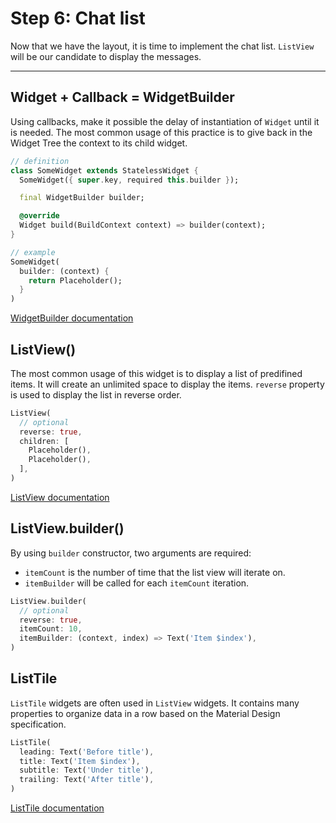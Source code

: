 # Step 6: Chat list

Now that we have the layout, it is time to implement the chat list.
`ListView` will be our candidate to display the messages.

---

## Widget + Callback = WidgetBuilder

Using callbacks, make it possible the delay of instantiation of `Widget` until it is needed.
The most common usage of this practice is to give back in the Widget Tree the context to its child widget.

```dart
// definition
class SomeWidget extends StatelessWidget {
  SomeWidget({ super.key, required this.builder });

  final WidgetBuilder builder;

  @override
  Widget build(BuildContext context) => builder(context);
}

// example
SomeWidget(
  builder: (context) {
    return Placeholder();
  }
)
```

[WidgetBuilder documentation](https://api.flutter.dev/flutter/widgets/WidgetBuilder.html)

## ListView()

The most common usage of this widget is to display a list of predifined items.
It will create an unlimited space to display the items.
`reverse` property is used to display the list in reverse order.

```dart
ListView(
  // optional
  reverse: true,
  children: [
    Placeholder(),
    Placeholder(),
  ],
)
```

[ListView documentation](https://api.flutter.dev/flutter/widgets/ListView-class.html)

## ListView.builder()

By using `builder` constructor, two arguments are required:
- `itemCount` is the number of time that the list view will iterate on.
- `itemBuilder` will be called for each `itemCount` iteration.

```dart
ListView.builder(
  // optional
  reverse: true,
  itemCount: 10,
  itemBuilder: (context, index) => Text('Item $index'),
)
```

## ListTile

`ListTile` widgets are often used in `ListView` widgets.
It contains many properties to organize data in a row based on the Material Design specification.

```dart
ListTile(
  leading: Text('Before title'),
  title: Text('Item $index'),
  subtitle: Text('Under title'),
  trailing: Text('After title'),
)
```

[ListTile documentation](https://api.flutter.dev/flutter/material/ListTile-class.html)